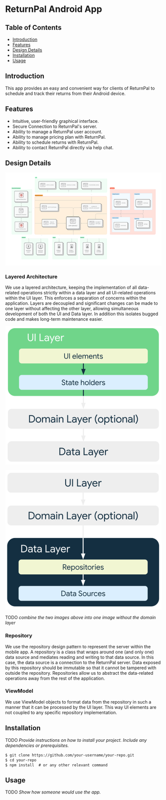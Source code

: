 # ReturnPal Android App

## Table of Contents
- [Introduction](#introduction)
- [Features](#features)
- [Design Details](#design-details)
- [Installation](#installation)
- [Usage](#usage)

## Introduction

This app provides an easy and convenient way for clients of ReturnPal to schedule and track their returns from their Android device.

## Features

- Intuitive, user-friendly graphical interface.
- Secure Connection to ReturnPal's server.
- Ability to manage a ReturnPal user account.
- Ability to manage pricing plan with ReturnPal.
- Ability to schedule returns with ReturnPal.
- Ability to contact ReturnPal directly via help chat.

## Design Details

![image](/assets/images/SoftwareDesignOverview.png)

### Layered Architecture

We use a layered architecture, keeping the implementation of all data-related operations strictly within a data layer and all UI-related operations within the UI layer. This enforces a separation of concerns within the application. Layers are decoupled and significant changes can be made to one layer without affecting the other layer, allowing simultaneous development of both the UI and Data layer. In addition this isolates bugged code and makes long-term maintenance easier.

![image](/assets/images/mad-arch-overview-ui.png)

![image](/assets/images/mad-arch-overview-data.png)

TODO *combine the two images above into one image without the domain layer* 

### Repository

We use the repository design pattern to represent the server within the mobile app. A repository is a class that wraps around one (and only one) data source and mediates reading and writing to that data source. In this case, the data source is a connection to the ReturnPal server. Data exposed by this repository should be immutable so that it cannot be tampered with outside the repository. Repositories allow us to abstract the data-related operations away from the rest of the application.

### ViewModel

We use ViewModel objects to format data from the repository in such a manner that it can be processed by the UI layer. This way UI elements are not coupled to any specific repository implementation.

## Installation

TODO *Provide instructions on how to install your project. Include any dependencies or prerequisites.*

```
$ git clone https://github.com/your-username/your-repo.git
$ cd your-repo
$ npm install  # or any other relevant command
```

## Usage

TODO *Show how someone would use the app.*
